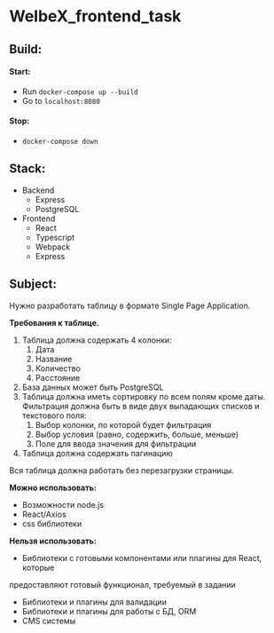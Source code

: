# WelbeX_frontend_task

## Build:

#### Start:
- Run `docker-compose up --build`
- Go to `localhost:8080`
#### Stop:
- `docker-compose down`

## Stack:
- Backend
  - Express
  - PostgreSQL
- Frontend
  - React
  - Typescript
  - Webpack
  - Express

## Subject:

Нужно разработать таблицу в формате Single Page Application.

**Требования к таблице.**

1. Таблица должна содержать 4 колонки:
	1. Дата
	2. Название
	3. Количество
	4. Расстояние
2. База данных может быть PostgreSQL
3. Таблица должна иметь сортировку по всем полям кроме даты. Фильтрация должна быть в виде двух выпадающих списков и текстового поля:
	1. Выбор колонки, по которой будет фильтрация
	2. Выбор условия (равно, содержить, больше, меньше)
	3. Поле для ввода значения для фильтрации
4. Таблица должна содержать пагинацию

Вся таблица должна работать без перезагрузки страницы.

**Можно использовать:**

- Возможности node.js
- React/Axios
- css библиотеки

**Нельзя использовать:**

- Библиотеки с готовыми компонентами или плагины для React, которые

предоставляют готовый функционал, требуемый в задании

- Библиотеки и плагины для валидации
- Библиотеки и плагины для работы с БД, ORM
- CMS системы
